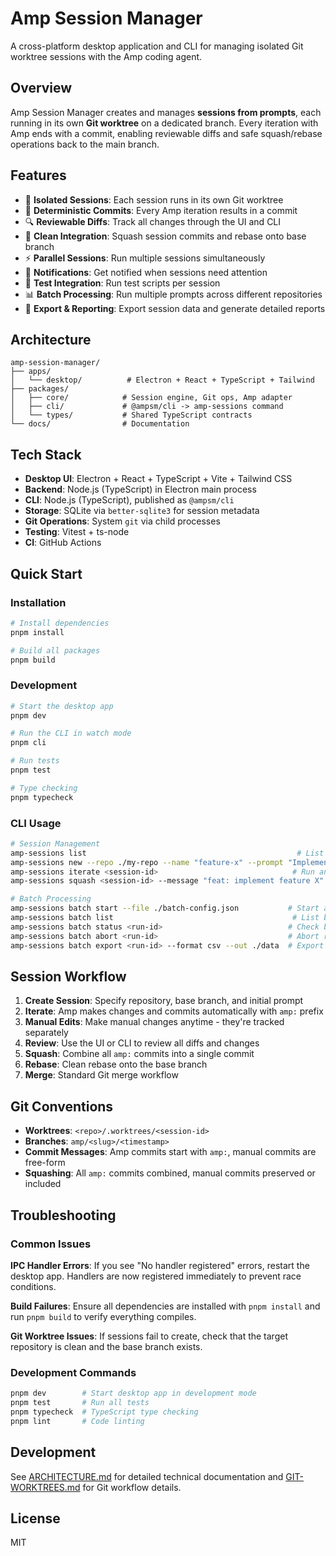 # Amp Session Manager

A cross-platform desktop application and CLI for managing isolated Git worktree sessions with the Amp coding agent.

## Overview

Amp Session Manager creates and manages **sessions from prompts**, each running in its own **Git worktree** on a dedicated branch. Every iteration with Amp ends with a commit, enabling reviewable diffs and safe squash/rebase operations back to the main branch.

## Features

- 🔄 **Isolated Sessions**: Each session runs in its own Git worktree
- 📝 **Deterministic Commits**: Every Amp iteration results in a commit
- 🔍 **Reviewable Diffs**: Track all changes through the UI and CLI
- 🧹 **Clean Integration**: Squash session commits and rebase onto base branch
- ⚡ **Parallel Sessions**: Run multiple sessions simultaneously
- 🔔 **Notifications**: Get notified when sessions need attention
- 🧪 **Test Integration**: Run test scripts per session
- 📊 **Batch Processing**: Run multiple prompts across different repositories
- 💾 **Export & Reporting**: Export session data and generate detailed reports

## Architecture

```
amp-session-manager/
├── apps/
│   └── desktop/          # Electron + React + TypeScript + Tailwind
├── packages/
│   ├── core/            # Session engine, Git ops, Amp adapter
│   ├── cli/             # @ampsm/cli -> amp-sessions command
│   └── types/           # Shared TypeScript contracts
└── docs/                # Documentation
```

## Tech Stack

- **Desktop UI**: Electron + React + TypeScript + Vite + Tailwind CSS
- **Backend**: Node.js (TypeScript) in Electron main process
- **CLI**: Node.js (TypeScript), published as `@ampsm/cli`
- **Storage**: SQLite via `better-sqlite3` for session metadata
- **Git Operations**: System `git` via child processes
- **Testing**: Vitest + ts-node
- **CI**: GitHub Actions

## Quick Start

### Installation

```bash
# Install dependencies
pnpm install

# Build all packages
pnpm build
```

### Development

```bash
# Start the desktop app
pnpm dev

# Run the CLI in watch mode
pnpm cli

# Run tests
pnpm test

# Type checking
pnpm typecheck
```

### CLI Usage

```bash
# Session Management
amp-sessions list                                               # List all sessions
amp-sessions new --repo ./my-repo --name "feature-x" --prompt "Implement feature X"
amp-sessions iterate <session-id>                              # Run an iteration
amp-sessions squash <session-id> --message "feat: implement feature X"

# Batch Processing
amp-sessions batch start --file ./batch-config.json           # Start a batch run
amp-sessions batch list                                        # List batch runs
amp-sessions batch status <run-id>                            # Check batch status
amp-sessions batch abort <run-id>                             # Abort running batch
amp-sessions batch export <run-id> --format csv --out ./data  # Export batch results
```

## Session Workflow

1. **Create Session**: Specify repository, base branch, and initial prompt
2. **Iterate**: Amp makes changes and commits automatically with `amp:` prefix
3. **Manual Edits**: Make manual changes anytime - they're tracked separately
4. **Review**: Use the UI or CLI to review all diffs and changes
5. **Squash**: Combine all `amp:` commits into a single commit
6. **Rebase**: Clean rebase onto the base branch
7. **Merge**: Standard Git merge workflow

## Git Conventions

- **Worktrees**: `<repo>/.worktrees/<session-id>`
- **Branches**: `amp/<slug>/<timestamp>`
- **Commit Messages**: Amp commits start with `amp:`, manual commits are free-form
- **Squashing**: All `amp:` commits combined, manual commits preserved or included

## Troubleshooting

### Common Issues

**IPC Handler Errors**: If you see "No handler registered" errors, restart the desktop app. Handlers are now registered immediately to prevent race conditions.

**Build Failures**: Ensure all dependencies are installed with `pnpm install` and run `pnpm build` to verify everything compiles.

**Git Worktree Issues**: If sessions fail to create, check that the target repository is clean and the base branch exists.

### Development Commands

```bash
pnpm dev        # Start desktop app in development mode
pnpm test       # Run all tests
pnpm typecheck  # TypeScript type checking
pnpm lint       # Code linting
```

## Development

See [ARCHITECTURE.md](./ARCHITECTURE.md) for detailed technical documentation and [GIT-WORKTREES.md](./GIT-WORKTREES.md) for Git workflow details.

## License

MIT
